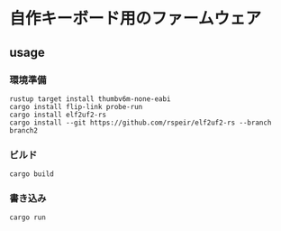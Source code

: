 # 自作キーボード用のファームウェア

## usage

### 環境準備

```power shell
rustup target install thumbv6m-none-eabi
cargo install flip-link probe-run
cargo install elf2uf2-rs
cargo install --git https://github.com/rspeir/elf2uf2-rs --branch branch2
```

### ビルド

```power shell
cargo build
```

### 書き込み

```power shell
cargo run
```
